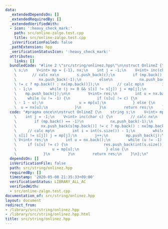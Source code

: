```yaml
---
data:
  _extendedDependsOn: []
  _extendedRequiredBy: []
  _extendedVerifiedWith:
  - icon: ':heavy_check_mark:'
    path: src/online-zalgo.test.cpp
    title: src/online-zalgo.test.cpp
  _isVerificationFailed: false
  _pathExtension: hpp
  _verificationStatusIcon: ':heavy_check_mark:'
  attributes:
    links: []
  bundledCode: "#line 2 \"src/string/onlinez.hpp\"\n\nstruct OnlineZ {\n    string\
    \ s;\n    V<int> mp = {-1}, nx;\n    int j = -1;\n    V<int> inc(char c) {\n \
    \       // calc nx\n        s.push_back(c);\n        if (mp.back() == -1)\n  \
    \          nx.push_back(-1);\n        else\n            nx.push_back(s[mp.back()]\
    \ != c ? mp.back() : nx[mp.back()]);\n        // calc mp\n        int i = int(s.size())\
    \ - 1;\n        while (j >= 0 && s[i] != s[j]) j = mp[j];\n        j++;\n    \
    \    mp.push_back(j);\n\n        V<int> res;\n        int u = nx.back();\n   \
    \     while (u != -1) {\n            if (s[u] != c) {\n                res.push_back(int(s.size())\
    \ - 1 - u);\n                u = mp[u];\n            } else {\n              \
    \  u = nx[u];\n            }\n        }\n        return res;\n    }\n};\n"
  code: "#pragma once\n\nstruct OnlineZ {\n    string s;\n    V<int> mp = {-1}, nx;\n\
    \    int j = -1;\n    V<int> inc(char c) {\n        // calc nx\n        s.push_back(c);\n\
    \        if (mp.back() == -1)\n            nx.push_back(-1);\n        else\n \
    \           nx.push_back(s[mp.back()] != c ? mp.back() : nx[mp.back()]);\n   \
    \     // calc mp\n        int i = int(s.size()) - 1;\n        while (j >= 0 &&\
    \ s[i] != s[j]) j = mp[j];\n        j++;\n        mp.push_back(j);\n\n       \
    \ V<int> res;\n        int u = nx.back();\n        while (u != -1) {\n       \
    \     if (s[u] != c) {\n                res.push_back(int(s.size()) - 1 - u);\n\
    \                u = mp[u];\n            } else {\n                u = nx[u];\n\
    \            }\n        }\n        return res;\n    }\n};\n"
  dependsOn: []
  isVerificationFile: false
  path: src/string/onlinez.hpp
  requiredBy: []
  timestamp: '2020-05-08 21:35:33+09:00'
  verificationStatus: LIBRARY_ALL_AC
  verifiedWith:
  - src/online-zalgo.test.cpp
documentation_of: src/string/onlinez.hpp
layout: document
redirect_from:
- /library/src/string/onlinez.hpp
- /library/src/string/onlinez.hpp.html
title: src/string/onlinez.hpp
---
```

